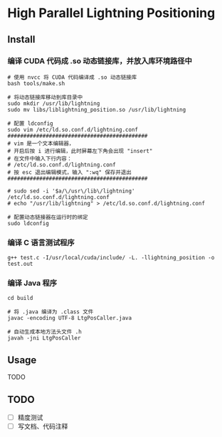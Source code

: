 # High Parallel Lightning Positioning

## Install

### 编译 CUDA 代码成 .so 动态链接库，并放入库环境路径中

```shell
# 使用 nvcc 将 CUDA 代码编译成 .so 动态链接库
bash tools/make.sh

# 将动态链接库移动到库目录中
sudo mkdir /usr/lib/lightning
sudo mv libs/liblightning_position.so /usr/lib/lightning

# 配置 ldconfig
sudo vim /etc/ld.so.conf.d/lightning.conf
############################################
# vim 是一个文本编辑器，
# 开启后按 i 进行编辑，此时屏幕左下角会出现 "insert"
# 在文件中输入下行内容：
# /etc/ld.so.conf.d/lightning.conf
# 按 esc 退出编辑模式，输入 ":wq" 保存并退出
############################################

# sudo sed -i '$a/\/usr\/lib\/lightning' /etc/ld.so.conf.d/lightning.conf
# echo "/usr/lib/lightning" > /etc/ld.so.conf.d/lightning.conf

# 配置动态链接器在运行时的绑定
sudo ldconfig
```

### 编译 C 语言测试程序

```shell
g++ test.c -I/usr/local/cuda/include/ -L. -llightning_position -o test.out
```

### 编译 Java 程序

```shell
cd build

# 将 .java 编译为 .class 文件
javac -encoding UTF-8 LtgPosCaller.java

# 自动生成本地方法头文件 .h
javah -jni LtgPosCaller
```

## Usage

TODO

## TODO

- [ ] 精度测试
- [ ] 写文档、代码注释